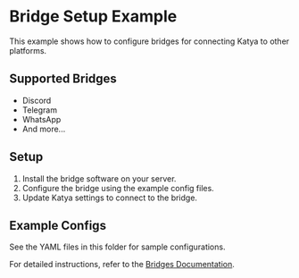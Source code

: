 # Bridge Setup Example

This example shows how to configure bridges for connecting Katya to other platforms.

## Supported Bridges
- Discord
- Telegram
- WhatsApp
- And more...

## Setup
1. Install the bridge software on your server.
2. Configure the bridge using the example config files.
3. Update Katya settings to connect to the bridge.

## Example Configs
See the YAML files in this folder for sample configurations.

For detailed instructions, refer to the [Bridges Documentation](../docs/README_Bridges.md).
